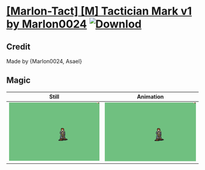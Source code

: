 # [\[Marlon-Tact\] \[M\] Tactician Mark v1 by Marlon0024](./) [![Downlod](https://img.shields.io/badge/Download--red?style=social&logo=github)](https://minhaskamal.github.io/DownGit/#/home?url=https://github.com/Klokinator/FE-Repo/tree/main/Battle%20Animations%2FMagi%20-%20Special%2F%5BMarlon-Tact%5D%20%5BM%5D%20Tactician%20Mark%20v1%20by%20Marlon0024%2F6.%20Magic)

## Credit

Made by {Marlon0024, Asael}

## Magic

| Still | Animation |
| :---: | :-------: |
| ![Magic still](./Magic_000.png) | ![Magic animation](./Magic.gif) |
